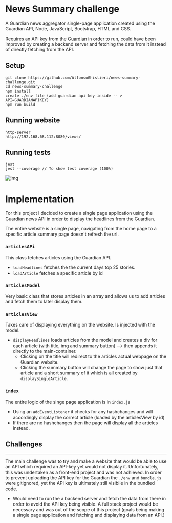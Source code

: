 # News Summary challenge
A Guardian news aggregator single-page application created using the Guardian API, Node, JavaScript, Bootstrap, HTML and CSS.

Requires an API key from the [Guardian](https://open-platform.theguardian.com/) in order to run, could have been improved by creating a backend server and fetching the data from it instead of directly fetching from the API.

Setup 
---
```
git clone https://github.com/AlfonsoGhislieri/news-summary-challenge.git
cd news-summary-challenge
npm install
create ./env file (add guardian api key inside -- > API=GUARDIANAPIKEY)
npm run build
```

Running website
----
```
http-server
http://192.168.68.112:8080/views/
```

Running tests
---
```
jest
jest --coverage // To show test coverage (100%)
```

![img](https://i.ibb.co/xHX1M9m/Screenshot-2022-01-17-at-09-33-21.png)

Implementation
=====
For this project I decided to create a single page application using the Guardian news API in order to display the headlines from the Guardian.

The entire website is a single page, navigating from the home page to a specific article summary page doesn't refresh the url. 

### `articlesAPi`
This class fetches articles using the Guardian API.
- `loadHeadlines` fetches the the current days top 25 stories.
- `loadArticle` fetches a specific article by id 

###  `articlesModel`
Very basic class that stores articles in an array and allows us to add articles and fetch them to later display them.

### `articlesView`
Takes care of displaying everything on the website. Is injected with the model.
- `displayHeadlines` loads articles from the model and creates a div for each article (with title, img and summary button) --> then appends it directly to the main-container.
  - Clicking on the title will redirect to the articles actual webpage on the Guardian website.
  - Clicking the summary button will change the page to show just that article and a short summary of it which is all created by `displaySingleArticle`.

### `index`
The entire logic of the singe page application is in `index.js` 
- Using an `addEventListener` it checks for any hashchanges and will accordingly display the correct article (loaded by the articlesView by id)
- If there are no hashchanges then the page will display all the articles instead.

## Challenges
------
The main challenge was to try and make a website that would be able to use an API which required an API-key yet would not display it. Unfortunately, this was undertaken as a front-end project and was not achieved. In order to prevent uploading the API key for the Guardian the `./env` and `bundle.js` were gitignored, yet the API key is ultimately still visibile in the bundled code. 
- Would need to run the a backend server and fetch the data from there in order to avoid the API key being visible. A full stack project would be necessary and was out of the scope of this project (goals being making a single page application and fetching and displaying data from an API.)

